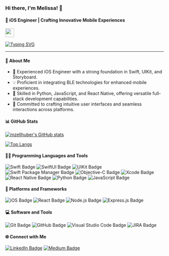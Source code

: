 ### Hi there, I'm Melissa! 👋

#### 📱 iOS Engineer | Crafting Innovative Mobile Experiences

<img src="https://media.giphy.com/media/hvRJCLFzcasrR4ia7z/giphy.gif" width="28">

[![Typing SVG](https://readme-typing-svg.demolab.com/?font=Roboto+Mono&duration=6000&pause=5000&color=FFD800&width=500&lines=iOS+Development+%F0%9F%93%B1;Innovative+App+Designs+%F0%9F%94%A5;Full-Stack+Capabilities+%F0%9F%8E%89;Cross-Platform+Expertise)](https://git.io/typing-svg)

---

#### 🌟 About Me

- 🚀 Experienced iOS Engineer with a strong foundation in Swift, UIKit, and Storyboard.
- 💡 Proficient in integrating BLE technologies for enhanced mobile experiences.
- 🌱 Skilled in Python, JavaScript, and React Native, offering versatile full-stack development capabilities.
- 💼 Committed to crafting intuitive user interfaces and seamless interactions across platforms.

#### 📊 GitHub Stats

[![mzellhuber's GitHub stats](https://github-readme-stats.vercel.app/api?username=mzellhuber&theme=tokyonight)](https://github.com/anuraghazra/github-readme-stats)

[![Top Langs](https://github-readme-stats.vercel.app/api/top-langs/?username=mzellhuber&layout=compact&theme=tokyonight)](https://github.com/anuraghazra/github-readme-stats)

#### 👩‍💻 Programming Languages and Tools

<p>
  <img src="https://img.shields.io/badge/Swift-FA7343?style=for-the-badge&logo=swift&logoColor=white" alt="Swift Badge">
  <img src="https://img.shields.io/badge/SwiftUI-0D96F6?style=for-the-badge&logo=swift&logoColor=white" alt="SwiftUI Badge">
  <img src="https://img.shields.io/badge/UIKit-5AC8FA?style=for-the-badge&logo=apple&logoColor=white" alt="UIKit Badge">
  <img src="https://img.shields.io/badge/Swift%20Package%20Manager-FA7343?style=for-the-badge&logo=swift&logoColor=white" alt="Swift Package Manager Badge">
  <img src="https://img.shields.io/badge/Objective--C-000000?style=for-the-badge&logo=apple&logoColor=white" alt="Objective-C Badge">
  <img src="https://img.shields.io/badge/Xcode-147EFB?style=for-the-badge&logo=xcode&logoColor=white" alt="Xcode Badge">
  <img src="https://img.shields.io/badge/React%20Native-61DAFB?style=for-the-badge&logo=react&logoColor=white" alt="React Native Badge">
  <img src="https://img.shields.io/badge/Python-3776AB?style=for-the-badge&logo=python&logoColor=white" alt="Python Badge">
  <img src="https://img.shields.io/badge/JavaScript-F7DF1E?style=for-the-badge&logo=javascript&logoColor=white" alt="JavaScript Badge">
</p>

#### 🧰 Platforms and Frameworks

<p>
  <img src="https://img.shields.io/badge/iOS-000000?style=for-the-badge&logo=ios&logoColor=white" alt="iOS Badge">
  <img src="https://img.shields.io/badge/React-61DAFB?style=for-the-badge&logo=react&logoColor=white" alt="React Badge">
  <img src="https://img.shields.io/badge/Node.js-339933?style=for-the-badge&logo=nodedotjs&logoColor=white" alt="Node.js Badge">
  <img src="https://img.shields.io/badge/Express.js-000000?style=for-the-badge&logo=express&logoColor=white" alt="Express.js Badge">
</p>

#### 💻 Software and Tools

<p>
  <img src="https://img.shields.io/badge/Git-F05032?style=for-the-badge&logo=git&logoColor=white" alt="Git Badge">
  <img src="https://img.shields.io/badge/GitHub-181717?style=for-the-badge&logo=github&logoColor=white" alt="GitHub Badge">
  <img src="https://img.shields.io/badge/Visual%20Studio%20Code-007ACC?style=for-the-badge&logo=visual-studio-code&logoColor=white" alt="Visual Studio Code Badge">
  <img src="https://img.shields.io/badge/JIRA-0052CC?style=for-the-badge&logo=jira&logoColor=white" alt="JIRA Badge">
</p>

#### 🌐 Connect with Me

<p>
  <a href="https://www.linkedin.com/in/mzellhuber/"><img src="https://img.shields.io/badge/LinkedIn-%230077B5.svg?&style=for-the-badge&logo=linkedin&logoColor=white" alt="LinkedIn Badge"></a>
  <a href="https://medium.com/@mzellhuber"><img src="https://img.shields.io/badge/Medium-000000.svg?&style=for-the-badge&logo=medium&logoColor=white" alt="Medium Badge"></a>
</p>

